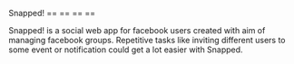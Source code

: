 Snapped!
== == == ==

Snapped! is a social web app for facebook users created with aim of managing facebook groups. Repetitive tasks like inviting different users to some event or notification could get a lot easier with Snapped.

